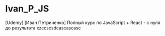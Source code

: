 # Ivan_P_JS
[Udemy] [Иван Петриченко] Полный курс по JavaScript + React - с нуля до результата
xzccscsdcascascasc
